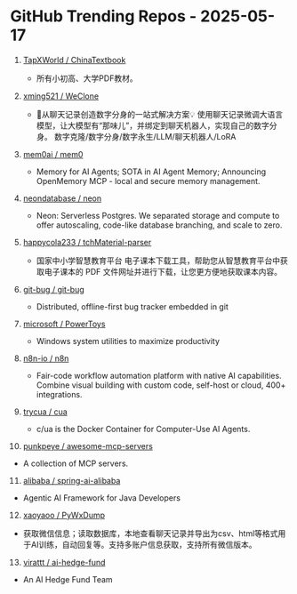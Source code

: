 # GitHub Trending Repos - 2025-05-17

1. [TapXWorld /    ChinaTextbook](https://github.com/TapXWorld/ChinaTextbook)
   - 所有小初高、大学PDF教材。

2. [xming521 /    WeClone](https://github.com/xming521/WeClone)
   - 🚀从聊天记录创造数字分身的一站式解决方案💡 使用聊天记录微调大语言模型，让大模型有“那味儿”，并绑定到聊天机器人，实现自己的数字分身。 数字克隆/数字分身/数字永生/LLM/聊天机器人/LoRA

3. [mem0ai /    mem0](https://github.com/mem0ai/mem0)
   - Memory for AI Agents; SOTA in AI Agent Memory; Announcing OpenMemory MCP - local and secure memory management.

4. [neondatabase /    neon](https://github.com/neondatabase/neon)
   - Neon: Serverless Postgres. We separated storage and compute to offer autoscaling, code-like database branching, and scale to zero.

5. [happycola233 /    tchMaterial-parser](https://github.com/happycola233/tchMaterial-parser)
   - 国家中小学智慧教育平台 电子课本下载工具，帮助您从智慧教育平台中获取电子课本的 PDF 文件网址并进行下载，让您更方便地获取课本内容。

6. [git-bug /    git-bug](https://github.com/git-bug/git-bug)
   - Distributed, offline-first bug tracker embedded in git

7. [microsoft /    PowerToys](https://github.com/microsoft/PowerToys)
   - Windows system utilities to maximize productivity

8. [n8n-io /    n8n](https://github.com/n8n-io/n8n)
   - Fair-code workflow automation platform with native AI capabilities. Combine visual building with custom code, self-host or cloud, 400+ integrations.

9. [trycua /    cua](https://github.com/trycua/cua)
   - c/ua is the Docker Container for Computer-Use AI Agents.

10. [punkpeye /    awesome-mcp-servers](https://github.com/punkpeye/awesome-mcp-servers)
   - A collection of MCP servers.

11. [alibaba /    spring-ai-alibaba](https://github.com/alibaba/spring-ai-alibaba)
   - Agentic AI Framework for Java Developers

12. [xaoyaoo /    PyWxDump](https://github.com/xaoyaoo/PyWxDump)
   - 获取微信信息；读取数据库，本地查看聊天记录并导出为csv、html等格式用于AI训练，自动回复等。支持多账户信息获取，支持所有微信版本。

13. [virattt /    ai-hedge-fund](https://github.com/virattt/ai-hedge-fund)
   - An AI Hedge Fund Team

